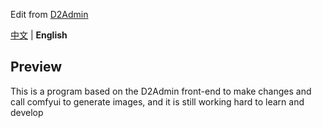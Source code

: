 Edit from [D2Admin](https://github.com/d2-projects/d2-admin)

[中文](https://github.com/ProfessorZhang/web2comfyui/blob/main/README.zh.md) | **English**

## Preview

This is a program based on the D2Admin front-end to make changes and call comfyui to generate images, and it is still working hard to learn and develop